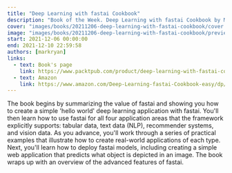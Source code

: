 ```yaml
---
title: "Deep Learning with fastai Cookbook"
description: "Book of the Week. Deep Learning with fastai Cookbook by Mark Ryan"
cover: "images/books/20211206-deep-learning-with-fastai-cookbook/cover.jpg"
image: "images/books/20211206-deep-learning-with-fastai-cookbook/preview.jpg"
start: 2021-12-06 00:00:00
end: 2021-12-10 22:59:58
authors: [markryan]
links: 
  - text: Book's page
    link: https://www.packtpub.com/product/deep-learning-with-fastai-cookbook/9781800208100
  - text: Amazon
    link: https://www.amazon.com/Deep-Learning-fastai-Cookbook-easy/dp/1800208103
---
```


The book begins by summarizing the value of fastai and showing you how to create a simple
'hello world' deep learning application with fastai. You'll then learn how to use fastai
for all four application areas that the framework explicitly supports: tabular data, text
data (NLP), recommender systems, and vision data. As you advance, you'll work through
a series of practical examples that illustrate how to create real-world applications of
each type. Next, you'll learn how to deploy fastai models, including creating a simple
web application that predicts what object is depicted in an image. The book wraps up with
an overview of the advanced features of fastai.


